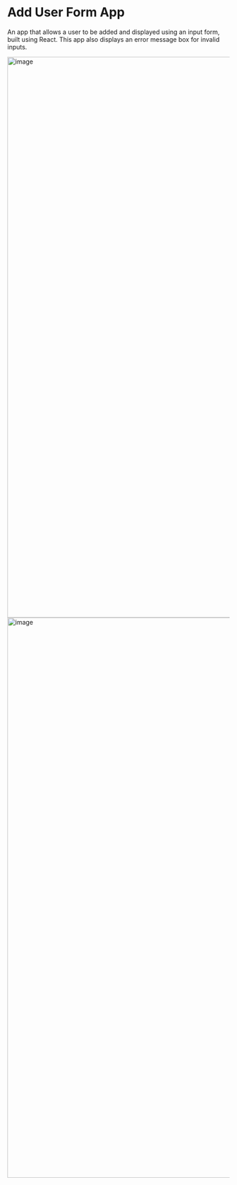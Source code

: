 # Add User Form App
An app that allows a user to be added and displayed using an input form, built using React. This app also displays an error message box for invalid inputs.

<img width="1268" alt="image" src="https://github.com/stephenkettley/add-user-form-app/assets/109079565/a8ffadf0-ad54-4ea5-b5c8-6e6594aadc6e">

<img width="1267" alt="image" src="https://github.com/stephenkettley/add-user-form-app/assets/109079565/e513a889-1a24-4623-9377-af7eb5cae015">




